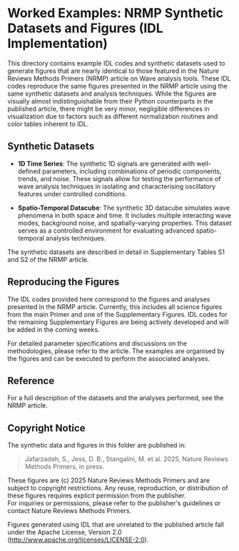 # Worked Examples: NRMP Synthetic Datasets and Figures (IDL Implementation)

This directory contains example IDL codes and synthetic datasets used to generate figures that are nearly identical to those featured in the Nature Reviews Methods Primers (NRMP) article on Wave analysis tools. These IDL codes reproduce the same figures presented in the NRMP article using the same synthetic datasets and analysis techniques. While the figures are visually almost indistinguishable from their Python counterparts in the published article, there might be very minor, negligible differences in visualization due to factors such as different normalization routines and color tables inherent to IDL.

## Synthetic Datasets

- **1D Time Series**: The synthetic 1D signals are generated with well-defined parameters, including combinations of periodic components, trends, and noise. These signals allow for testing the performance of wave analysis techniques in isolating and characterising oscillatory features under controlled conditions.

- **Spatio-Temporal Datacube**: The synthetic 3D datacube simulates wave phenomena in both space and time. It includes multiple interacting wave modes, background noise, and spatially-varying properties. This dataset serves as a controlled environment for evaluating advanced spatio-temporal analysis techniques.

The synthetic datasets are described in detail in Supplementary Tables S1 and S2 of the NRMP article.

## Reproducing the Figures

The IDL codes provided here correspond to the figures and analyses presented in the NRMP article. Currently, this includes all science figures from the main Primer and one of the Supplementary Figures. IDL codes for the remaining Supplementary Figures are being actively developed and will be added in the coming weeks.

For detailed parameter specifications and discussions on the methodologies, please refer to the article. The examples are organised by the figures and can be executed to perform the associated analyses.

## Reference

For a full description of the datasets and the analyses performed, see the NRMP article.

## Copyright Notice

The synthetic data and figures in this folder are published in:

> Jafarzadeh, S., Jess, D. B., Stangalini, M. et al. 2025, Nature Reviews Methods Primers, in press.

These figures are (c) 2025 Nature Reviews Methods Primers and are subject to copyright restrictions. Any reuse, reproduction, or distribution of these figures requires explicit permission from the publisher.<br>
For inquiries or permissions, please refer to the publisher's guidelines or contact Nature Reviews Methods Primers.

Figures generated using IDL that are unrelated to the published article fall under the Apache License, Version 2.0 (http://www.apache.org/licenses/LICENSE-2.0).